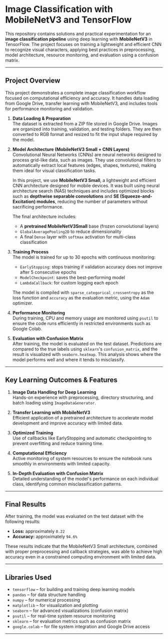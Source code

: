 # Image Classification with MobileNetV3 and TensorFlow

This repository contains solutions and practical experimentation for an **image classification pipeline** using deep learning with **MobileNetV3** in TensorFlow. The project focuses on training a lightweight and efficient CNN to recognize visual characters, applying best practices in preprocessing, model architecture, resource monitoring, and evaluation using a confusion matrix.

---

## Project Overview

This project demonstrates a complete image classification workflow focused on computational efficiency and accuracy. It handles data loading from Google Drive, transfer learning with MobileNetV3, and includes tools for performance monitoring and validation.

1.  **Data Loading & Preparation**  
    The dataset is extracted from a ZIP file stored in Google Drive. Images are organized into training, validation, and testing folders. They are then converted to RGB format and resized to fit the input shape required by the model.

2.  **Model Architecture (MobileNetV3 Small + CNN Layers)**  
    Convolutional Neural Networks (CNNs) are neural networks designed to process grid-like data, such as images. They use convolutional filters to automatically extract local features (edges, shapes, textures), making them ideal for visual classification tasks.

    In this project, we use **MobileNetV3 Small**, a lightweight and efficient CNN architecture designed for mobile devices. It was built using neural architecture search (NAS) techniques and includes optimized blocks such as **depthwise separable convolutions** and **SE (Squeeze-and-Excitation) modules**, reducing the number of parameters without sacrificing performance.

    The final architecture includes:
    
    - A **pretrained MobileNetV3Small** base (frozen convolutional layers)
    - `GlobalAveragePooling2D` to reduce dimensionality
    - A final `Dense` layer with `softmax` activation for multi-class classification

3.  **Training Process**  
    The model is trained for up to 30 epochs with continuous monitoring:

    - `EarlyStopping`: stops training if validation accuracy does not improve after 5 consecutive epochs
    - `ModelCheckpoint`: saves the best-performing model
    - `LambdaCallback`: for custom logging each epoch

    The model is compiled with `sparse_categorical_crossentropy` as the loss function and `accuracy` as the evaluation metric, using the `Adam` optimizer.

4.  **Performance Monitoring**  
    During training, CPU and memory usage are monitored using `psutil` to ensure the code runs efficiently in restricted environments such as Google Colab.

5.  **Evaluation with Confusion Matrix**  
    After training, the model is evaluated on the test dataset. Predictions are compared to the true labels using `sklearn`'s `confusion_matrix`, and the result is visualized with `seaborn.heatmap`. This analysis shows where the model performs well and where it tends to misclassify.

---

## Key Learning Outcomes & Features

1.  **Image Data Handling for Deep Learning**  
    Hands-on experience with preprocessing, directory structuring, and batch loading using `ImageDataGenerator`.

2.  **Transfer Learning with MobileNetV3**  
    Efficient application of a pretrained architecture to accelerate model development and improve accuracy with limited data.

3.  **Optimized Training**  
    Use of callbacks like EarlyStopping and automatic checkpointing to prevent overfitting and reduce training time.

4.  **Computational Efficiency**  
    Active monitoring of system resources to ensure the notebook runs smoothly in environments with limited capacity.

5.  **In-Depth Evaluation with Confusion Matrix**  
    Detailed understanding of the model's performance on each individual class, identifying common misclassification patterns.

---

## Final Results

After training, the model was evaluated on the test dataset with the following results:

- **Loss:** approximately `0.22`  
- **Accuracy:** approximately `94.6%`

These results indicate that the MobileNetV3 Small architecture, combined with proper preprocessing and callback strategies, was able to achieve high accuracy even in a constrained computing environment with limited data.

---

## Libraries Used

-   `tensorflow` – for building and training deep learning models  
-   `pandas` – for data structure handling  
-   `numpy` – for numerical processing  
-   `matplotlib` – for visualization and plotting  
-   `seaborn` – for advanced visualizations (confusion matrix)  
-   `psutil` – for real-time system resource monitoring  
-   `sklearn` – for evaluation metrics such as confusion matrix  
-   `google.colab` – for file system integration and Google Drive access  

---

